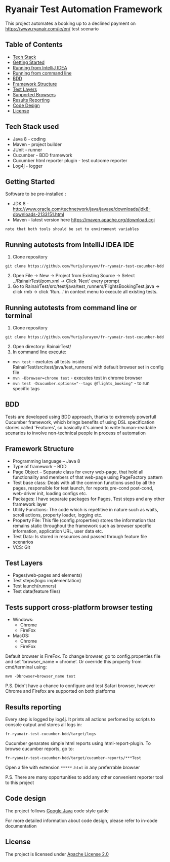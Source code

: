 # Ryanair Test Automation Framework
This project automates a booking up to a declined payment on https://www.ryanair.com/ie/en/ test scenario

## Table of Contents
* [Tech Stack](https://github.com/YuriyJurayev/fr_ryanair_test_cucumber_bdd#tech-stack-used)
* [Getting Started](https://github.com/YuriyJurayev/fr_ryanair_test_cucumber_bdd#getting-started)
* [Running from IntelliJ IDEA](https://github.com/YuriyJurayev/fr_ryanair_test_cucumber_bdd#running-autotests-from-IntelliJ-IDEA-IDE)
* [Running from command line](https://github.com/YuriyJurayev/fr_ryanair_test_cucumber_bdd#running-autotests-from-command-line-or-terminal)
* [BDD](https://github.com/YuriyJurayev/fr_ryanair_test_cucumber_bdd#bdd)
* [Framework Structure](https://github.com/YuriyJurayev/fr_ryanair_test_cucumber_bdd#framework-structure)
* [Test Layers](https://github.com/YuriyJurayev/fr_ryanair_test_cucumber_bdd#test-layers)
* [Supported Browsers](https://github.com/YuriyJurayev/fr_ryanair_test_cucumber_bdd#tests-support-cross-platform-browser-testing)
* [Results Reporting](https://github.com/YuriyJurayev/fr_ryanair_test_cucumber_bdd#results-reporting)
* [Code Design](https://github.com/YuriyJurayev/fr_ryanair_test_cucumber_bdd#code-design)
* [License](https://github.com/YuriyJurayev/fr_ryanair_test_cucumber_bdd#license)

## Tech Stack used
* Java 8 - coding
* Maven - project builder
* JUnit - runner
* Cucumber - BDD framework
* Cucumber html reporter plugin - test outcome reporter
* Log4j - logger
  
## Getting Started  
Software to be pre-installed : 
* JDK 8 - http://www.oracle.com/technetwork/java/javase/downloads/jdk8-downloads-2133151.html
* Maven - latest version here https://maven.apache.org/download.cgi
```
note that both tools should be set to environment variables      
```
## Running autotests from IntelliJ IDEA IDE
1. Clone repository
```
git clone https://github.com/YuriyJurayev/fr-ryanair-test-cucumber-bdd
```
2. Open File -> New -> Project from Existing Source -> Select ../RainairTest/pom.xml -> Click 'Next' every prompt
3. Go to RainairTest/src/test/java/test_runners/FlightsBookingTest.java -> click rmb -> click 'Run...' in context menu to execute all existing tests.

## Running autotests from command line or terminal
1. Clone repository
```
git clone https://github.com/YuriyJurayev/fr-ryanair-test-cucumber-bdd
```
2. Open directory: RainairTest/ 
3. In command line execute:
* ```mvn test``` - exetutes all tests inside RainairTest/src/test/java/test_runners/ with default browser set in config file
* ```mvn -Dbrowser=chrome test``` - executes test in chrome browser
* ```mvn test -Dcucumber.options="--tags @flights_booking"``` - to run specific tags

## BDD
Tests are developed using BDD approach, thanks to extremely powerfull Cucumber framework, which brings benefits of using DSL specification stories called 'Features', so basically it's aimed to write human-readable scenarios to involve non-technical people in process of automation

## Framework Structure
* Programming language – Java 8
* Type of framework – BDD
* Page Object – Separate class for every web-page, that hold all functionality and members of that web-page using PageFactory pattern
* Test base class: Deals with all the common functions used by all the pages, responsible for test launch, for reports,pre-cond post-cond, web-driver init, loading configs etc. 
* Packages: I have separate packages for Pages, Test steps and any other framework layer
* Utility Functions: The code which is repetitive in nature such as waits, scroll actions, property loader, logging etc.
* Property File: This file (config.properties) stores the information that remains static throughout the framework such as browser specific information, application URL, user data etc.
* Test Data: Is stored in resources and passed through feature file scenarios
* VCS: Git

## Test Layers
* Pages(web-pages and elements)
* Test steps(logic implementation)
* Test launch(runners)
* Test data(feature files)

## Tests support cross-platform browser testing
 * Windows: 
      * Chrome
      * FireFox
 * MacOS:
      * Chrome
      * FireFox

Default browser is FireFox. To change browser, go to config.properties file and set 'browser_name = chrome'. Or override this property from cmd/terminal using:
```
mvn -Dbrowser=browser_name test
```
P.S. Didn't have a chance to configure and test Safari browser, however Chrome and Firefox are supported on both platforms

## Results reporting
Every step is logged by log4j. It prints all actions perfomed by scripts to console output and stores all logs in:
```
fr-ryanair-test-cucumber-bdd/target/logs      
```
Cucumber genarates simple html reports using html-report-plugin. To browse cucumber reports, go to:
```
fr-ryanair-test-cucumber-bdd/target/cucumber-reports/***Test      
```
Open a file with extension ```*****.html``` in any preferrable browser

P.S. There are many opportunities to add any other convenient reporter tool to this project

## Code design
The project follows [Google Java](https://google.github.io/styleguide/javaguide.html) code style guide

For more detailed information about code design, please refer to in-code documentation

## License
The project is licensed under [Apache License 2.0](https://github.com/YuriyJurayev/fr_ryanair_test_cucumber_bdd/blob/master/LICENSE)

